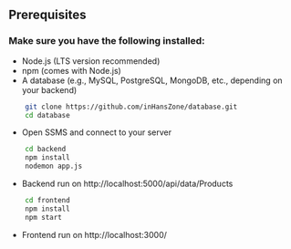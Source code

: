 ## Prerequisites
### Make sure you have the following installed:
* Node.js (LTS version recommended)
* npm (comes with Node.js)
* A database (e.g., MySQL, PostgreSQL, MongoDB, etc., depending on your backend)


```bash
    git clone https://github.com/inHansZone/database.git
    cd database
```
* Open SSMS and connect to your server
  
```bash
    cd backend
    npm install
    nodemon app.js
```
* Backend run on http://localhost:5000/api/data/Products
```bash
    cd frontend
    npm install
    npm start
```
* Frontend run on http://localhost:3000/
